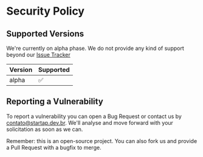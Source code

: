 # Security Policy

## Supported Versions

We're currently on alpha phase. We do not provide any kind of support beyond our [Issue Tracker](https://github.com/Startap/documentation-hub/issues)

| Version | Supported          |
| ------- | ------------------ |
| alpha   | :white_check_mark: |

## Reporting a Vulnerability

To report a vulnerability you can open a Bug Request or contact us by contato@startap.dev.br. We'll analyse and move forward with your solicitation as soon as we can. 

Remember: this is an open-source project. You can also fork us and provide a Pull Request with a bugfix to merge.
